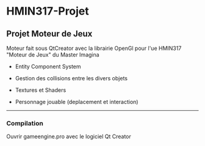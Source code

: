# HMIN317-Projet

## Projet Moteur de Jeux

Moteur fait sous QtCreator avec la librairie OpenGl pour l'ue HMIN317 "Moteur de Jeux" du Master Imagina

- Entity Component System

- Gestion des collisions entre les divers objets
 
- Textures et Shaders

- Personnage jouable (deplacement et interaction)

---
### Compilation

Ouvrir gameengine.pro avec le logiciel Qt Creator
